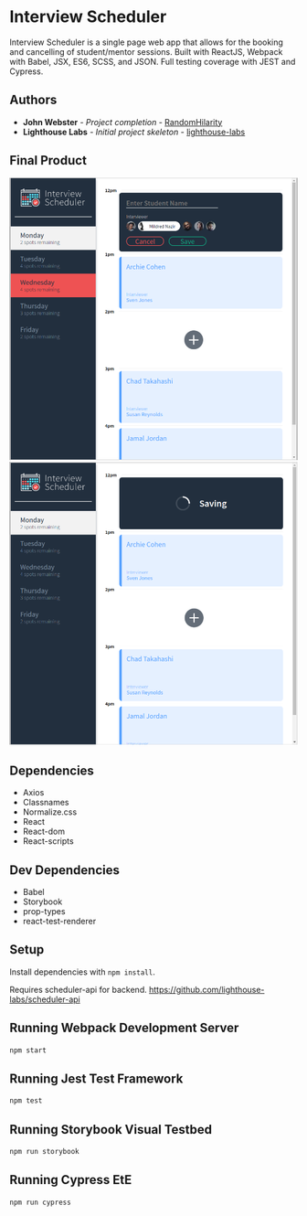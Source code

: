 # Interview Scheduler

Interview Scheduler is a single page web app that allows for the booking and cancelling of student/mentor sessions.  Built with ReactJS, Webpack with Babel, JSX, ES6, SCSS, and JSON.  Full testing coverage with JEST and Cypress.

## Authors

* **John Webster** - *Project completion* - [RandomHilarity](https://github.com/RandomHilarity)
* **Lighthouse Labs** - *Initial project skeleton* - [lighthouse-labs](https://github.com/lighthouse-labs/)

## Final Product

!["Main page"](docs/scheduler_main.png)
!["Saving"](docs/scheduler_saving.png)

## Dependencies

- Axios
- Classnames
- Normalize.css
- React
- React-dom
- React-scripts

## Dev Dependencies

- Babel
- Storybook
- prop-types
- react-test-renderer

## Setup

Install dependencies with `npm install`.

Requires scheduler-api for backend.
<https://github.com/lighthouse-labs/scheduler-api>

## Running Webpack Development Server

```sh
npm start
```

## Running Jest Test Framework

```sh
npm test
```

## Running Storybook Visual Testbed

```sh
npm run storybook
```

## Running Cypress EtE

```sh
npm run cypress
```
